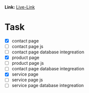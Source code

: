 **Link:** [Live-Link](https://raiyanu.github.io/chad-gym/)

# Task

- [x] contact page
- [ ] contact page js
- [ ] contact page database integreation
- [x] product page
- [ ] product page js
- [ ] contact page database integreation
- [x] service page
- [ ] service page js
- [ ] service page database integreation
